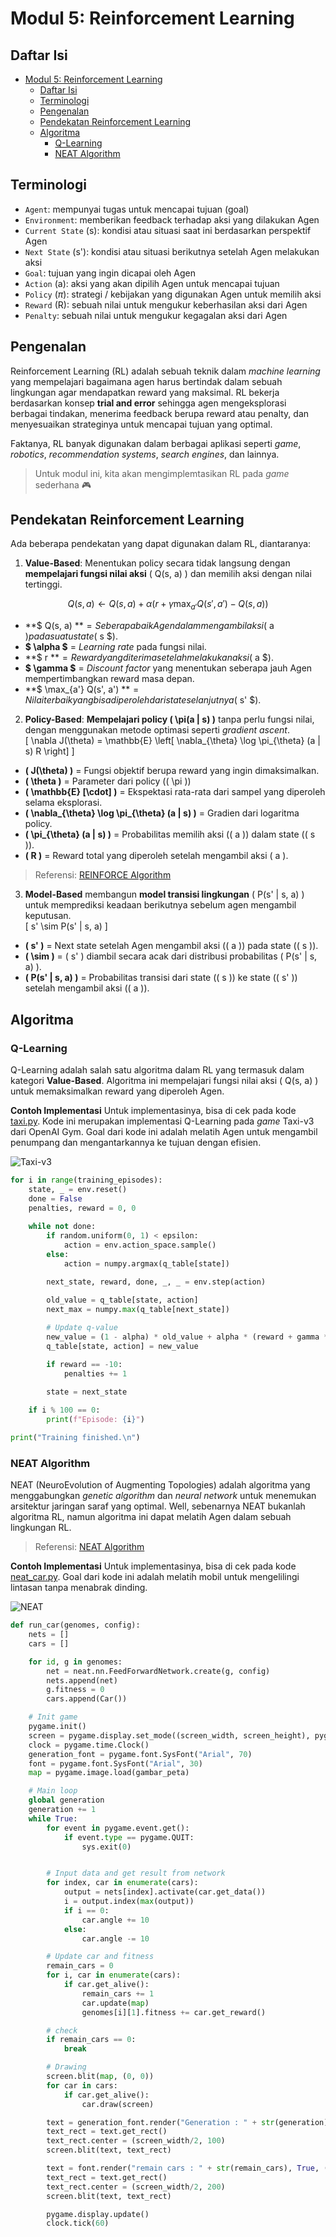 # Modul 5: Reinforcement Learning

## Daftar Isi
- [Modul 5: Reinforcement Learning](#modul-5-reinforcement-learning)
    - [Daftar Isi](#daftar-isi)
    - [Terminologi](#terminologi)
    - [Pengenalan](#pengenalan)
    - [Pendekatan Reinforcement Learning](#pendekatan-reinforcement-learning)
    - [Algoritma](#algoritma)
        - [Q-Learning](#q-learning)
        - [NEAT Algorithm](#neat-algorithm)


## Terminologi
- `Agent`: mempunyai tugas untuk mencapai tujuan (goal)
- `Environment`: memberikan feedback terhadap aksi yang dilakukan Agen
- `Current State` (s): kondisi atau situasi saat ini berdasarkan perspektif Agen
- `Next State` (s'): kondisi atau situasi berikutnya setelah Agen melakukan aksi
- `Goal`: tujuan yang ingin dicapai oleh Agen
- `Action` (a): aksi yang akan dipilih Agen untuk mencapai tujuan
- `Policy` ($\pi$): strategi / kebijakan yang digunakan Agen untuk memilih aksi
- `Reward` (R): sebuah nilai untuk mengukur keberhasilan aksi dari Agen
- `Penalty`: sebuah nilai untuk mengukur kegagalan aksi dari Agen

## Pengenalan
Reinforcement Learning (RL) adalah sebuah teknik dalam *machine learning* yang mempelajari bagaimana agen harus bertindak dalam sebuah lingkungan agar mendapatkan reward yang maksimal. RL bekerja berdasarkan konsep **trial and error** sehingga agen mengeksplorasi berbagai tindakan, menerima feedback berupa reward atau penalty, dan menyesuaikan strateginya untuk mencapai tujuan yang optimal.

Faktanya, RL banyak digunakan dalam berbagai aplikasi seperti *game*, *robotics*, *recommendation systems*, *search engines*, dan lainnya.

> Untuk modul ini, kita akan mengimplemtasikan RL pada *game* sederhana 🎮

## Pendekatan Reinforcement Learning
Ada beberapa pendekatan yang dapat digunakan dalam RL, diantaranya:
1. **Value-Based**: Menentukan policy secara tidak langsung dengan **mempelajari fungsi nilai aksi** \( Q(s, a) \) dan memilih aksi dengan nilai tertinggi.

$$
Q(s, a) \leftarrow Q(s, a) + \alpha \left( r + \gamma \max_{a'} Q(s', a') - Q(s, a) \right)
$$

- **$ Q(s, a) $** = Seberapa baik Agen dalam mengambil aksi ($ a $) pada suatu state ($ s $).  
- **$ \alpha $** = *Learning rate* pada fungsi nilai.
- **$ r $** = Reward yang diterima setelah melakukan aksi ($ a $).  
- **$ \gamma $** = *Discount factor* yang menentukan seberapa jauh Agen mempertimbangkan reward masa depan.  
- **$ \max_{a'} Q(s', a') $** = Nilai terbaik yang bisa diperoleh dari state selanjutnya ($ s' $).  

2. **Policy-Based**: **Mempelajari policy \( \pi(a | s) \)** tanpa perlu fungsi nilai, dengan menggunakan metode optimasi seperti *gradient ascent*.  
   \[
   \nabla J(\theta) = \mathbb{E} \left[ \nabla_{\theta} \log \pi_{\theta} (a | s) R \right]
   \]
- **\( J(\theta) \)** = Fungsi objektif berupa reward yang ingin dimaksimalkan.  
- **\( \theta \)** = Parameter dari policy (\( \pi \))  
- **\( \mathbb{E} [\cdot] \)** = Ekspektasi rata-rata dari sampel yang diperoleh selama eksplorasi.
- **\( \nabla_{\theta} \log \pi_{\theta} (a | s) \)** = Gradien dari logaritma policy.
- **\( \pi_{\theta} (a | s) \)** = Probabilitas memilih aksi (\( a \)) dalam state (\( s \)).  
- **\( R \)** = Reward total yang diperoleh setelah mengambil aksi \( a \). 

> Referensi: [REINFORCE Algorithm](https://medium.com/intro-to-artificial-intelligence/reinforce-a-policy-gradient-based-reinforcement-learning-algorithm-84bde440c816)

3. **Model-Based** membangun **model transisi lingkungan** \( P(s' | s, a) \) untuk memprediksi keadaan berikutnya sebelum agen mengambil keputusan.  
   \[
   s' \sim P(s' | s, a)
   \]
- **\( s' \)** = Next state setelah Agen mengambil aksi (\( a \)) pada state (\( s \)).  
- **\( \sim \)** = \( s' \) diambil secara acak dari distribusi probabilitas \( P(s' | s, a) \).  
- **\( P(s' | s, a) \)** = Probabilitas transisi dari state (\( s \)) ke state (\( s' \)) setelah mengambil aksi (\( a \)).  

## Algoritma
### Q-Learning
Q-Learning adalah salah satu algoritma dalam RL yang termasuk dalam kategori **Value-Based**. Algoritma ini mempelajari fungsi nilai aksi \( Q(s, a) \) untuk memaksimalkan reward yang diperoleh Agen.

**Contoh Implementasi**
Untuk implementasinya, bisa di cek pada kode [taxi.py](/Modul%205/Q_Learning/taxi.py). Kode ini merupakan implementasi Q-Learning pada *game* Taxi-v3 dari OpenAI Gym. Goal dari kode ini adalah melatih Agen untuk mengambil penumpang dan mengantarkannya ke tujuan dengan efisien.

![Taxi-v3](/Modul%205/assets/taxi_image.png)

```python
for i in range(training_episodes):
    state, _ = env.reset()
    done = False
    penalties, reward = 0, 0
    
    while not done:
        if random.uniform(0, 1) < epsilon:
            action = env.action_space.sample()
        else:
            action = numpy.argmax(q_table[state])

        next_state, reward, done, _, _ = env.step(action) 
        
        old_value = q_table[state, action]
        next_max = numpy.max(q_table[next_state])

        # Update q-value
        new_value = (1 - alpha) * old_value + alpha * (reward + gamma * next_max) # Sesuai rumus Q-Learning
        q_table[state, action] = new_value

        if reward == -10:
            penalties += 1

        state = next_state
        
    if i % 100 == 0:
        print(f"Episode: {i}")

print("Training finished.\n")
```

### NEAT Algorithm
NEAT (NeuroEvolution of Augmenting Topologies) adalah algoritma yang menggabungkan *genetic algorithm* dan *neural network* untuk menemukan arsitektur jaringan saraf yang optimal. Well, sebenarnya NEAT bukanlah algoritma RL, namun algoritma ini dapat melatih Agen dalam sebuah lingkungan RL.

> Referensi: [NEAT Algorithm](https://nn.cs.utexas.edu/downloads/papers/stanley.ec02.pdf)

**Contoh Implementasi**
Untuk implementasinya, bisa di cek pada kode [neat_car.py](/Modul%205/NEAT/neat_car.py). Goal dari kode ini adalah melatih mobil untuk mengelilingi lintasan tanpa menabrak dinding.

![NEAT](//Modul%205/assets/neat_car_image.png)

```python
def run_car(genomes, config):
    nets = []
    cars = []

    for id, g in genomes:
        net = neat.nn.FeedForwardNetwork.create(g, config)
        nets.append(net)
        g.fitness = 0
        cars.append(Car())

    # Init game
    pygame.init()
    screen = pygame.display.set_mode((screen_width, screen_height), pygame.DOUBLEBUF)
    clock = pygame.time.Clock()
    generation_font = pygame.font.SysFont("Arial", 70)
    font = pygame.font.SysFont("Arial", 30)
    map = pygame.image.load(gambar_peta)

    # Main loop
    global generation
    generation += 1
    while True:
        for event in pygame.event.get():
            if event.type == pygame.QUIT:
                sys.exit(0)


        # Input data and get result from network
        for index, car in enumerate(cars):
            output = nets[index].activate(car.get_data())
            i = output.index(max(output))
            if i == 0:
                car.angle += 10
            else:
                car.angle -= 10

        # Update car and fitness
        remain_cars = 0
        for i, car in enumerate(cars):
            if car.get_alive():
                remain_cars += 1
                car.update(map)
                genomes[i][1].fitness += car.get_reward()

        # check
        if remain_cars == 0:
            break

        # Drawing
        screen.blit(map, (0, 0))
        for car in cars:
            if car.get_alive():
                car.draw(screen)

        text = generation_font.render("Generation : " + str(generation), True, (255, 255, 0))
        text_rect = text.get_rect()
        text_rect.center = (screen_width/2, 100)
        screen.blit(text, text_rect)

        text = font.render("remain cars : " + str(remain_cars), True, (0, 0, 0))
        text_rect = text.get_rect()
        text_rect.center = (screen_width/2, 200)
        screen.blit(text, text_rect)

        pygame.display.update()
        clock.tick(60)
```
